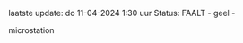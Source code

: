 laatste update: 
do 11-04-2024  1:30   uur 
Status: FAALT - geel - 
<div class="service Y">microstation</div>